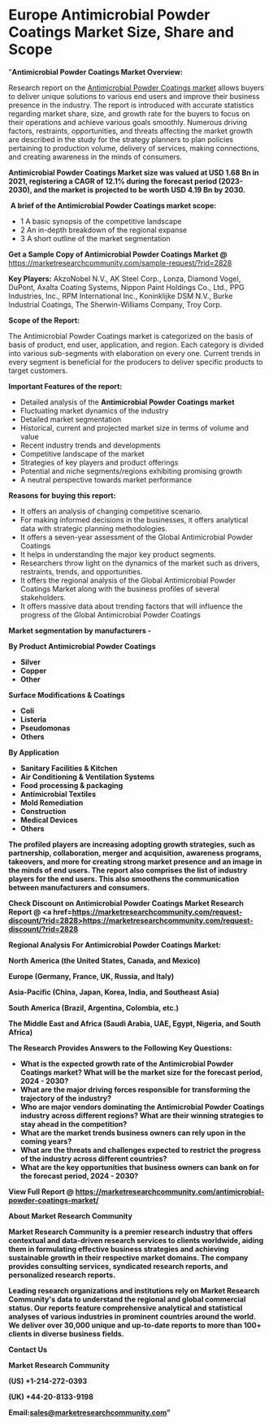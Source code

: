 # Europe Antimicrobial Powder Coatings Market Size, Share and Scope
"<strong>Antimicrobial Powder Coatings Market Overview:</strong>

Research report on the <a href=https://marketresearchcommunity.com/antimicrobial-powder-coatings-market/>Antimicrobial Powder Coatings market</a> allows buyers to deliver unique solutions to various end users and improve their business presence in the industry. The report is introduced with accurate statistics regarding market share, size, and growth rate for the buyers to focus on their operations and achieve various goals smoothly. Numerous driving factors, restraints, opportunities, and threats affecting the market growth are described in the study for the strategy planners to plan policies pertaining to production volume, delivery of services, making connections, and creating awareness in the minds of consumers.

<strong>Antimicrobial Powder Coatings Market size was valued at USD 1.68 Bn in 2021, registering a CAGR of 12.1% during the forecast period (2023-2030), and the market is projected to be worth USD 4.19 Bn by 2030.</strong>

 <Strong>A brief of the Antimicrobial Powder Coatings market scope:</Strong>
<ul>
 <li>1  A basic synopsis of the competitive landscape</li>
 <li>2  An in-depth breakdown of the regional expanse</li>
 <li>3  A short outline of the market segmentation</li>
</ul>
<strong>Get a Sample Copy of Antimicrobial Powder Coatings Market @ </b></strong><a href=https://marketresearchcommunity.com/sample-request/?rid=2828><u>https://marketresearchcommunity.com/sample-request/?rid=2828</u></a>

<strong>Key Players:</strong> 
AkzoNobel N.V., AK Steel Corp., Lonza, Diamond Vogel, DuPont, Axalta Coating Systems, Nippon Paint Holdings Co., Ltd., PPG Industries, Inc., RPM International Inc., Koninklijke DSM N.V., Burke Industrial Coatings, The Sherwin-Williams Company, Troy Corp.

<strong>Scope of the Report:</strong>

The Antimicrobial Powder Coatings market is categorized on the basis of basis of product, end user, application, and region. Each category is divided into various sub-segments with elaboration on every one. Current trends in every segment is beneficial for the producers to deliver specific products to target customers.

<strong><b>Important Features of the report:</b></strong>
<ul>
  <li>Detailed analysis of the <strong><b>Antimicrobial Powder Coatings </b></strong><strong><b>market</b></strong></li>
  <li>Fluctuating market dynamics of the industry</li>
  <li>Detailed market segmentation</li>
  <li>Historical, current and projected market size in terms of volume and value</li>
  <li>Recent industry trends and developments</li>
  <li>Competitive landscape of the market</li>
  <li>Strategies of key players and product offerings</li>
  <li>Potential and niche segments/regions exhibiting promising growth</li>
  <li>A neutral perspective towards market performance</li>
</ul>
<strong><b>Reasons for buying this report:</b></strong>
<ul>
  <li>It offers an analysis of changing competitive scenario.</li>
  <li>For making informed decisions in the businesses, it offers analytical data with strategic planning methodologies.</li>
  <li>It offers a seven-year assessment of the Global Antimicrobial Powder Coatings</li>
  <li>It helps in understanding the major key product segments.</li>
  <li>Researchers throw light on the dynamics of the market such as drivers, restraints, trends, and opportunities.</li>
  <li>It offers the regional analysis of the Global Antimicrobial Powder Coatings Market along with the business profiles of several stakeholders.</li>
  <li>It offers massive data about trending factors that will influence the progress of the Global Antimicrobial Powder Coatings</li>
</ul>

<strong>Market segmentation by manufacturers -</strong>


<strong><strong>By Product </strong></h4>
Antimicrobial Powder Coatings
<ul>
 	<li>Silver</li>
 	<li>Copper</li>
 	<li>Other</li>
</ul>
Surface Modifications &amp; Coatings
<ul>
 	<li>Coli</li>
 	<li>Listeria</li>
 	<li>Pseudomonas</li>
 	<li>Others</li>
</ul>
<strong><strong>By Application </strong></h4>
<ul>
 	<li>Sanitary Facilities &amp; Kitchen</li>
 	<li>Air Conditioning &amp; Ventilation Systems</li>
 	<li>Food processing &amp; packaging</li>
 	<li>Antimicrobial Textiles</li>
 	<li>Mold Remediation</li>
 	<li>Construction</li>
 	<li>Medical Devices</li>
 	<li>Others</li>
</ul>

The profiled players are increasing adopting growth strategies, such as partnership, collaboration, merger and acquisition, awareness programs, takeovers, and more for creating strong market presence and an image in the minds of end users. The report also comprises the list of industry players for the end users. This also smoothens the communication between manufacturers and consumers.

<strong><b>Check Discount on Antimicrobial Powder Coatings Market Research Report @ </b></strong><a href=https://marketresearchcommunity.com/request-discount/?rid=2828><u>https://marketresearchcommunity.com/request-discount/?rid=2828</u></a>

<strong>Regional Analysis For Antimicrobial Powder Coatings Market:</strong>

<strong>North America</strong> (the United States, Canada, and Mexico)

<strong>Europe</strong> (Germany, France, UK, Russia, and Italy)

<strong>Asia-Pacific</strong> (China, Japan, Korea, India, and Southeast Asia)

<strong>South America</strong> (Brazil, Argentina, Colombia, etc.)

<strong>The Middle East and Africa</strong> (Saudi Arabia, UAE, Egypt, Nigeria, and South Africa)

<strong>The Research Provides Answers to the Following Key Questions:</strong>
<ul>
 	<li>What is the expected growth rate of the Antimicrobial Powder Coatings market? What will be the market size for the forecast period, 2024 - 2030?</li>
 	<li>What are the major driving forces responsible for transforming the trajectory of the industry?</li>
 	<li>Who are major vendors dominating the Antimicrobial Powder Coatings industry across different regions? What are their winning strategies to stay ahead in the competition?</li>
 	<li>What are the market trends business owners can rely upon in the coming years?</li>
 	<li>What are the threats and challenges expected to restrict the progress of the industry across different countries?</li>
 	<li>What are the key opportunities that business owners can bank on for the forecast period, 2024 - 2030?</li>
</ul>

<strong>View Full Report @</strong> <a href=https://marketresearchcommunity.com/antimicrobial-powder-coatings-market/>https://marketresearchcommunity.com/antimicrobial-powder-coatings-market/</a>

<strong>About Market Research Community</strong>

Market Research Community is a premier research industry that offers contextual and data-driven research services to clients worldwide, aiding them in formulating effective business strategies and achieving sustainable growth in their respective market domains. The company provides consulting services, syndicated research reports, and personalized research reports.

Leading research organizations and institutions rely on Market Research Community's data to understand the regional and global commercial status. Our reports feature comprehensive analytical and statistical analyses of various industries in prominent countries around the world. We deliver over 30,000 unique and up-to-date reports to more than 100+ clients in diverse business fields.

<strong>Contact Us</strong>

<strong>Market Research Community</strong>

(US) +1-214-272-0393

(UK) +44-20-8133-9198

<strong>Email:</strong>sales@marketresearchcommunity.com"
